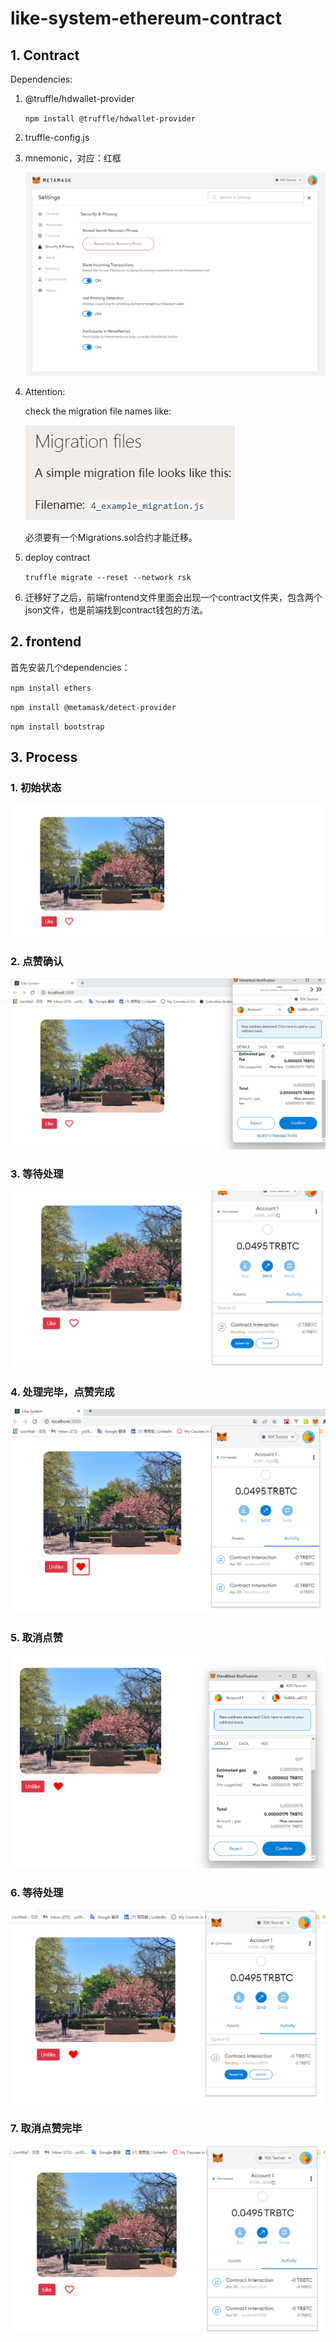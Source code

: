 # like-system-ethereum-contract

## 1. Contract

Dependencies:

1. @truffle/hdwallet-provider

   `npm install @truffle/hdwallet-provider`

2. truffle-config.js

3. mnemonic，对应：红框

   ![image-20220429212006726](README.assets/image-20220429212006726.png)

4. Attention:

   check the migration file names like: 

   ![image-20220429213605171](README.assets/image-20220429213605171.png)

   必须要有一个Migrations.sol合约才能迁移。

5. deploy contract

   `truffle migrate --reset --network rsk`

6. 迁移好了之后，前端frontend文件里面会出现一个contract文件夹，包含两个json文件，也是前端找到contract钱包的方法。

## 2. frontend

首先安装几个dependencies：

`npm install ethers`

`npm install @metamask/detect-provider`

`npm install bootstrap`



## 3. Process

### 1. 初始状态

![image-20220430003204620](README.assets/image-20220430003204620.png)

### 2. 点赞确认

![image-20220430003241338](README.assets/image-20220430003241338.png)

### 3. 等待处理

![image-20220430003320112](README.assets/image-20220430003320112.png)

### 4. 处理完毕，点赞完成

![image-20220430003410547](README.assets/image-20220430003410547.png)

### 5. 取消点赞

![image-20220430003436979](README.assets/image-20220430003436979.png)

### 6. 等待处理

![image-20220430003459581](README.assets/image-20220430003459581.png)

### 7. 取消点赞完毕

![image-20220430003628424](README.assets/image-20220430003628424-16512945608627.png)

